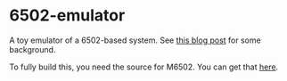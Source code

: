 6502-emulator
=============

A toy emulator of a 6502-based system. See [this blog post](http://www.philipotoole.com/a-simple-host-system-for-a-6502-emulator) for some background.

To fully build this, you need the source for M6502. You can get that [here](http://fms.komkon.org/EMUL8/M6502-081707.zip).
